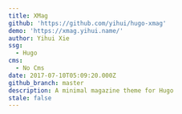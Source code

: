 ```yaml
---
title: XMag
github: 'https://github.com/yihui/hugo-xmag'
demo: 'https://xmag.yihui.name/'
author: Yihui Xie
ssg:
  - Hugo
cms:
  - No Cms
date: 2017-07-10T05:09:20.000Z
github_branch: master
description: A minimal magazine theme for Hugo
stale: false
---
```

